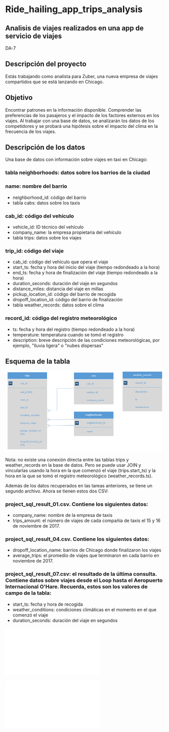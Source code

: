 # Ride_hailing_app_trips_analysis
## Analisis de viajes realizados en una app de servicio de viajes
DA-7

## Descripción del proyecto
Estás trabajando como analista para Zuber, una nueva empresa de viajes compartidos que se está lanzando en Chicago. 

## Objetivo
Encontrar patrones en la información disponible. Comprender las preferencias de los pasajeros y el impacto de los factores externos en los viajes.
Al trabajar con una base de datos, se analizarán los datos de los competidores y se probará una hipótesis sobre el impacto del clima en la frecuencia de los viajes.

## Descripción de los datos
Una base de datos con información sobre viajes en taxi en Chicago:

### tabla neighborhoods: datos sobre los barrios de la ciudad

### name: nombre del barrio
- neighborhood_id: código del barrio
- tabla cabs: datos sobre los taxis

### cab_id: código del vehículo
- vehicle_id: ID técnico del vehículo
- company_name: la empresa propietaria del vehículo
- tabla trips: datos sobre los viajes

### trip_id: código del viaje
- cab_id: código del vehículo que opera el viaje
- start_ts: fecha y hora del inicio del viaje (tiempo redondeado a la hora)
- end_ts: fecha y hora de finalización del viaje (tiempo redondeado a la hora)
- duration_seconds: duración del viaje en segundos
- distance_miles: distancia del viaje en millas
- pickup_location_id: código del barrio de recogida
- dropoff_location_id: código del barrio de finalización
- tabla weather_records: datos sobre el clima

### record_id: código del registro meteorológico
- ts: fecha y hora del registro (tiempo redondeado a la hora)
- temperature: temperatura cuando se tomó el registro
- description: breve descripción de las condiciones meteorológicas, por ejemplo, "lluvia ligera" o "nubes dispersas"

## Esquema de la tabla
![ver imagen](table_diagram.png)

Nota: no existe una conexión directa entre las tablas trips y weather_records en la base de datos. Pero se puede usar JOIN y vincularlas usando la hora en la que comenzó el viaje (trips.start_ts) y la hora en la que se tomó el registro meteorológico (weather_records.ts).

Además de los datos recuperados en las tareas anteriores, se tiene un segundo archivo. Ahora se tienen estos dos CSV:

### project_sql_result_01.csv. Contiene los siguientes datos:

- company_name: nombre de la empresa de taxis
- trips_amount: el número de viajes de cada compañía de taxis el 15 y 16 de noviembre de 2017.

### project_sql_result_04.csv. Contiene los siguientes datos:

- dropoff_location_name: barrios de Chicago donde finalizaron los viajes
- average_trips: el promedio de viajes que terminaron en cada barrio en noviembre de 2017.

### project_sql_result_07.csv: el resultado de la última consulta. Contiene datos sobre viajes desde el Loop hasta el Aeropuerto Internacional O'Hare. Recuerda, estos son los valores de campo de la tabla:

- start_ts: fecha y hora de recogida
- weather_conditions: condiciones climáticas en el momento en el que comenzó el viaje
- duration_seconds: duración del viaje en segundos

![Ver queries](SQL%20queries%20DA-7.txt)

![Ver recopilación de datos de clima NOV 2017](Website%20data%20collection.txt)



